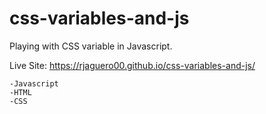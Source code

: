 # css-variables-and-js

Playing with CSS variable in Javascript.

Live Site: https://rjaguero00.github.io/css-variables-and-js/

    -Javascript
    -HTML
    -CSS
